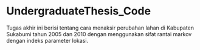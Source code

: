 # UndergraduateThesis_Code
Tugas akhir ini berisi tentang cara menaksir perubahan lahan di Kabupaten Sukabumi tahun 2005 dan 2010 dengan menggunakan sifat rantai markov dengan indeks parameter lokasi. 
